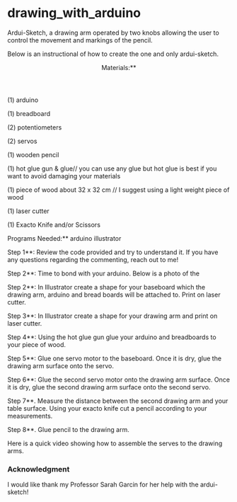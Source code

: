 # drawing_with_arduino
<p> Ardui-Sketch, a drawing arm operated by two knobs allowing the user to control the movement and markings of the pencil.</p>

Below is an instructional of how to create the one and only ardui-sketch.

<header>Materials:**</header>

(1) arduino

(1) breadboard 

(2) potentiometers 

(2) servos

(1) wooden pencil

(1) hot glue gun & glue// you can use any glue but hot glue is best if you want to avoid damaging your materials

(1) piece of wood about 32 x 32 cm // I suggest using a light weight piece of wood

(1) laser cutter

(1) Exacto Knife and/or Scissors 

Programs Needed:**
arduino 
illustrator 


Step 1**: Review the code provided and try to understand it. If you have any questions regarding the commenting, reach out to me! 

Step 2**: Time to bond with your arduino. Below is a photo of the 

Step 2**: In Illustrator create a shape for your baseboard which the drawing arm, arduino and bread boards will be attached to. Print on laser cutter. 

Step 3**: In Illustrator create a shape for your drawing arm and print on laser cutter.

Step 4**: Using the hot glue gun glue your arduino and breadboards to your piece of wood. 

Step 5**: Glue one servo motor to the baseboard. Once it is dry, glue the drawing arm surface onto the servo. 

Step 6**: Glue the second servo motor onto the drawing arm surface. Once it is dry, glue the second drawing arm surface onto the second servo. 

Step 7**. Measure the distance between the second drawing arm and your table surface. Using your exacto knife cut a pencil according to your measurements. 

Step 8**. Glue pencil to the drawing arm. 

Here is a quick video showing how to assemble the serves to the drawing arms. 




### Acknowledgment 
I would like thank my Professor Sarah Garcin for her help with the ardui-sketch!

